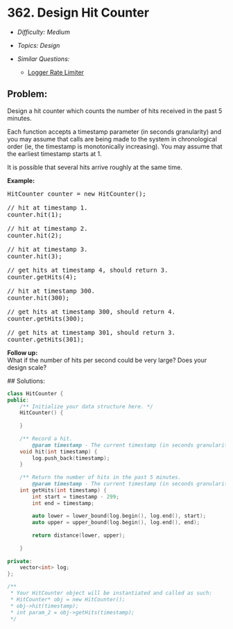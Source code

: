 # 362. Design Hit Counter

* *Difficulty: Medium*

* *Topics: Design*

* *Similar Questions:*

  * [Logger Rate Limiter](logger-rate-limiter.md)

## Problem:

<p>Design a hit counter which counts the number of hits received in the past 5 minutes.</p>

<p>Each function accepts a timestamp parameter (in seconds granularity) and you may assume that calls are being made to the system in chronological order (ie, the timestamp is monotonically increasing). You may assume that the earliest timestamp starts at 1.</p>

<p>It is possible that several hits arrive roughly at the same time.</p>

<p><b>Example:</b></p>

<pre>
HitCounter counter = new HitCounter();

// hit at timestamp 1.
counter.hit(1);

// hit at timestamp 2.
counter.hit(2);

// hit at timestamp 3.
counter.hit(3);

// get hits at timestamp 4, should return 3.
counter.getHits(4);

// hit at timestamp 300.
counter.hit(300);

// get hits at timestamp 300, should return 4.
counter.getHits(300);

// get hits at timestamp 301, should return 3.
counter.getHits(301); 
</pre>

<p><b>Follow up:</b><br />
What if the number of hits per second could be very large? Does your design scale?</p>
## Solutions:

```c++
class HitCounter {
public:
    /** Initialize your data structure here. */
    HitCounter() {
        
    }
    
    /** Record a hit.
        @param timestamp - The current timestamp (in seconds granularity). */
    void hit(int timestamp) {
        log.push_back(timestamp);
    }
    
    /** Return the number of hits in the past 5 minutes.
        @param timestamp - The current timestamp (in seconds granularity). */
    int getHits(int timestamp) {
        int start = timestamp - 299;
        int end = timestamp;
        
        auto lower = lower_bound(log.begin(), log.end(), start);
        auto upper = upper_bound(log.begin(), log.end(), end);
        
        return distance(lower, upper);
        
    }
    
private:
    vector<int> log;
};

/**
 * Your HitCounter object will be instantiated and called as such:
 * HitCounter* obj = new HitCounter();
 * obj->hit(timestamp);
 * int param_2 = obj->getHits(timestamp);
 */
```
